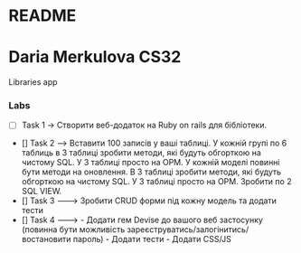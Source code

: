 # README

# Daria Merkulova CS32
Libraries app


### Labs

- [ ] Task 1 -> Створити веб-додаток на Ruby on rails для бібліотеки. 
- [] Task 2 --> Вставити 100 записів у ваші таблиці. У кожній групі по 6 таблиць в 3 таблиці зробити методи, які будуть обгорткою на чистому SQL. У 3 таблиці просто на ОРМ.
  У кожній моделі повинні бути методи на оновлення. В 3 таблиці зробити методи, які будуть обгорткою на чистому SQL. У 3 таблиці просто на ОРМ.
  Зробити по 2 SQL VIEW.
- [] Task 3 ---> Зробити CRUD форми під кожну модель та додати тести
- [] Task 4 ---> - Додати гем Devise до вашого веб застосунку (повинна бути можливість зареєструватись/залогінитись/востановити пароль)
                 - Додати тести
                 - Додати CSS/JS 
                 